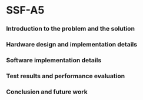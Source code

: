 # SSF-A5
### Introduction to the problem and the solution
### Hardware design and implementation details
### Software implementation details
### Test results and performance evaluation
### Conclusion and future work

